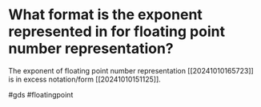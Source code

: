 # What format is the exponent represented in for floating point number representation? 
The exponent of floating point number representation [[20241010165723]] is in excess notation/form [[20241010151125]].

#gds #floatingpoint